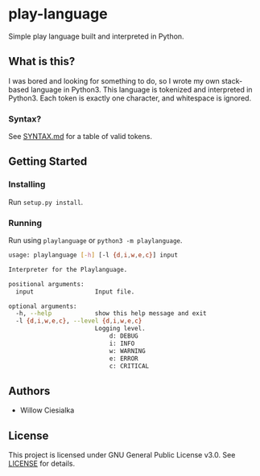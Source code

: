 # play-language
Simple play language built and interpreted in Python.

## What is this?

I was bored and looking for something to do, so I wrote my own stack-based language in Python3. This language is tokenized and interpreted in Python3. 
Each token is exactly one character, and whitespace is ignored.

### Syntax?

See [SYNTAX.md](SYNTAX.md) for a table of valid tokens.

## Getting Started

### Installing

Run `setup.py install`.

### Running

Run using `playlanguage` or `python3 -m playlanguage`.

```bash
usage: playlanguage [-h] [-l {d,i,w,e,c}] input

Interpreter for the Playlanguage.

positional arguments:
  input                 Input file.

optional arguments:
  -h, --help            show this help message and exit
  -l {d,i,w,e,c}, --level {d,i,w,e,c}
                        Logging level.
                            d: DEBUG
                            i: INFO
                            w: WARNING
                            e: ERROR
                            c: CRITICAL
```

## Authors

- Willow Ciesialka

## License

This project is licensed under GNU General Public License v3.0. See [LICENSE](LICENSE) for details.